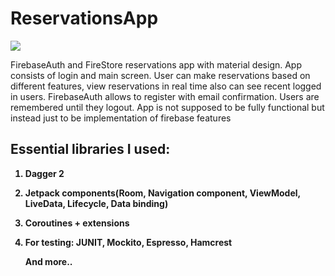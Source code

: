 # ReservationsApp
<img class='header-img' src='https://i.ibb.co/cNt60VR/resps.png' />



<p>FirebaseAuth and FireStore reservations app with material design. App consists of login and main screen. User can make reservations based on different features, view reservations in real time also can see recent logged in users. FirebaseAuth allows to register with email confirmation. Users are remembered until they logout. App is not supposed to be fully functional but instead  just to be implementation of firebase features</p>



<h2><strong>Essential libraries I used:</h2>
<ol>
<li>
<p><strong>Dagger 2</strong></p>
</li>

<li>
<p><strong>Jetpack components(Room, Navigation component, ViewModel, LiveData, Lifecycle, Data binding)</strong></p>
</li>

<li>
<p><strong>Coroutines + extensions</strong></p>
</li>


<li>
<p><strong>For testing: JUNIT, Mockito, Espresso, Hamcrest</strong></p>
</li>

<p><strong>And more..</strong></p>

</ol>
<br>


